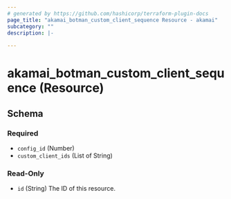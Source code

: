 ```yaml
---
# generated by https://github.com/hashicorp/terraform-plugin-docs
page_title: "akamai_botman_custom_client_sequence Resource - akamai"
subcategory: ""
description: |-
  
---
```


# akamai_botman_custom_client_sequence (Resource)





<!-- schema generated by tfplugindocs -->
## Schema

### Required

- `config_id` (Number)
- `custom_client_ids` (List of String)

### Read-Only

- `id` (String) The ID of this resource.
